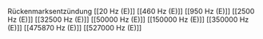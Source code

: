 Rückenmarksentzündung
[[20 Hz (E)]]
[[460 Hz (E)]]
[[950 Hz (E)]]
[[2500 Hz (E)]]
[[32500 Hz (E)]]
[[50000 Hz (E)]]
[[150000 Hz (E)]]
[[350000 Hz (E)]]
[[475870 Hz (E)]]
[[527000 Hz (E)]]